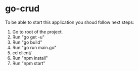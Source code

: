 # go-crud

To be able to start this application you shoud follow next steps:

1. Go to root of the project.
2. Run "go get -u"
3. Run "go build"
4. Run "go run main.go"
5. cd client/
6. Run "npm install"
7. Run "npm start"

